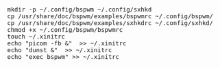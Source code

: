 <pre>

mkdir -p ~/.config/bspwm ~/.config/sxhkd
cp /usr/share/doc/bspwm/examples/bspwmrc ~/.config/bspwm/
cp /usr/share/doc/bspwm/examples/sxhkdrc ~/.config/sxhkd/
chmod +x ~/.config/bspwm/bspwmrc
touch ~/.xinitrc
echo "picom -fb &"  >> ~/.xinitrc
echo "dunst &"  >> ~/.xinitrc
echo "exec bspwm" >> ~/.xinitrc

</pre>

